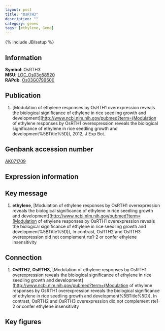 ```yaml
---
layout: post
title: "OsRTH3"
description: ""
category: genes
tags: [ethylene, Gene]
---
```

{% include JB/setup %}

## Information
__Symbol__: OsRTH3  
__MSU__: [LOC_Os03g58520](http://rice.plantbiology.msu.edu/cgi-bin/ORF_infopage.cgi?orf=LOC_Os03g58520)  
__RAPdb__: [Os03G0799500](http://rapdb.dna.affrc.go.jp/viewer/gbrowse_details/irgsp1?name=Os03G0799500)  

## Publication
1. [Modulation of ethylene responses by OsRTH1 overexpression reveals the biological significance of ethylene in rice seedling growth and development](http://www.ncbi.nlm.nih.gov/pubmed?term=(Modulation of ethylene responses by OsRTH1 overexpression reveals the biological significance of ethylene in rice seedling growth and development%5BTitle%5D)), 2012, J Exp Bot.

## Genbank accession number
[AK071709](http://www.ncbi.nlm.nih.gov/nuccore/AK071709)

## Expression information

## Key message
1. __ethylene__, [Modulation of ethylene responses by OsRTH1 overexpression reveals the biological significance of ethylene in rice seedling growth and development](http://www.ncbi.nlm.nih.gov/pubmed?term=(Modulation of ethylene responses by OsRTH1 overexpression reveals the biological significance of ethylene in rice seedling growth and development%5BTitle%5D)),  In contrast, OsRTH2 and OsRTH3 overexpression did not complement rte1-2 or confer ethylene insensitivity

## Connection
1. __OsRTH2__, __OsRTH3__, [Modulation of ethylene responses by OsRTH1 overexpression reveals the biological significance of ethylene in rice seedling growth and development](http://www.ncbi.nlm.nih.gov/pubmed?term=(Modulation of ethylene responses by OsRTH1 overexpression reveals the biological significance of ethylene in rice seedling growth and development%5BTitle%5D)),  In contrast, OsRTH2 and OsRTH3 overexpression did not complement rte1-2 or confer ethylene insensitivity

## Key figures


